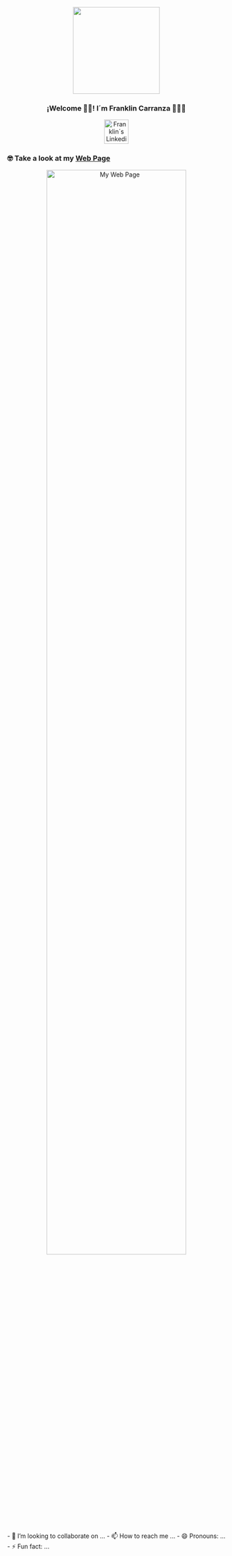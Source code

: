 <p align="center" width="300">
   <img align="center" width="200" src="https://franklincarranza.com/ProfilePic.jpg" />
   <h3 align="center">¡Welcome 🖖🏽! I´m Franklin Carranza 👨🏻‍💻</h3>
</p>
<p align="center">
   <a href="https://www.linkedin.com/in/franklin-carranza" target="blank">
    <img align="center" src="https://upload.wikimedia.org/wikipedia/commons/c/ca/LinkedIn_logo_initials.png" alt="Franklin´s Linkedin" height="56px" width="56px" target="blank" />
  </a>
</p>


### 🤓 Take a look at my [Web Page](https://franklincarranza.com/)
<p align="center">
<a href='https://franklincarranza.com' target='_blank'>
  <img width='80%' src='https://franklincarranza.com/Thumbnail.png' alt='My Web Page' />
</a>
</p>
- 💞️ I’m looking to collaborate on ...
- 📫 How to reach me ...
- 😄 Pronouns: ...
- ⚡ Fun fact: ...

<!---
frankjesuscarranza/frankjesuscarranza is a ✨ special ✨ repository because its `README.md` (this file) appears on your GitHub profile.
You can click the Preview link to take a look at your changes.
--->
